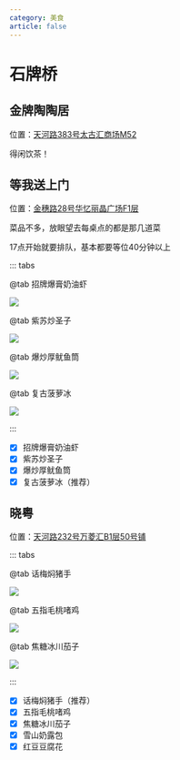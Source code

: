 ```yaml
---
category: 美食
article: false
---
```


# 石牌桥

## 金牌陶陶居

<span class="icon iconfont icon-locate"></span> 位置：<a href="https://ditu.amap.com/place/B0FFKBM4CQ" target="_blank">天河路383号太古汇商场M52</a>

得闲饮茶！

## 等我送上门

<span class="icon iconfont icon-locate"></span> 位置：<a href="https://ditu.amap.com/place/B0FFLM2917" target="_blank">金穗路28号华忆丽晶广场F1层</a>

菜品不多，放眼望去每桌点的都是那几道菜

17点开始就要排队，基本都要等位40分钟以上

::: tabs

@tab 招牌爆膏奶油虾

![](https://img.sherry4869.com/blog/life/food/guangzhou/th/wyc/dwssm/img_2.jpg)

@tab 紫苏炒圣子

![](https://img.sherry4869.com/blog/life/food/guangzhou/th/wyc/dwssm/img.jpg)

@tab 爆炒厚鱿鱼筒

![](https://img.sherry4869.com/blog/life/food/guangzhou/th/wyc/dwssm/img_3.jpg)

@tab 复古菠萝冰

![](https://img.sherry4869.com/blog/life/food/guangzhou/th/wyc/dwssm/img_4.jpg)

:::

- [x] 招牌爆膏奶油虾
- [x] 紫苏炒圣子
- [x] 爆炒厚鱿鱼筒
- [x] 复古菠萝冰（推荐）

## 晓粤

<span class="icon iconfont icon-locate"></span> 位置：<a href="https://ditu.amap.com/place/B0GKTSO2ZH" target="_blank">天河路232号万菱汇B1层50号铺</a>

::: tabs

@tab 话梅焖猪手

![](https://img.sherry4869.com/blog/life/food/guangzhou/th/tyzx/xy/img.jpg)

@tab 五指毛桃啫鸡

![](https://img.sherry4869.com/blog/life/food/guangzhou/th/tyzx/xy/img_2.jpg)

@tab 焦糖冰川茄子

![](https://img.sherry4869.com/blog/life/food/guangzhou/th/tyzx/xy/img_3.jpg)

:::

- [x] 话梅焖猪手（推荐）
- [x] 五指毛桃啫鸡
- [x] 焦糖冰川茄子
- [x] 雪山奶露包
- [x] 红豆豆腐花